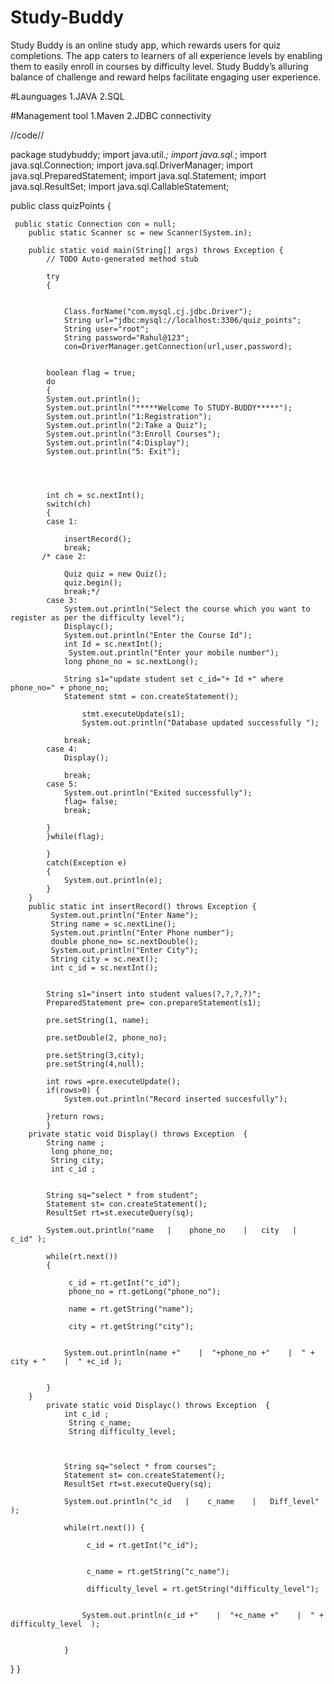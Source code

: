 # Study-Buddy
Study Buddy is an online study app, which rewards users for quiz completions. The app caters to learners of all experience levels by enabling them to easily enroll in courses by difficulty level. Study Buddy’s alluring balance of challenge and reward helps facilitate engaging user experience.

#Launguages
	1.JAVA
	2.SQL

#Management tool
	1.Maven
	2.JDBC connectivity



//code//

package studybuddy;
import java.util.*;
import java.sql.*;
import java.sql.Connection;
import java.sql.DriverManager;
import java.sql.PreparedStatement;
import java.sql.Statement;
import java.sql.ResultSet;
import java.sql.CallableStatement;


public class quizPoints {
	
	 public static Connection con = null;
		public static Scanner sc = new Scanner(System.in);
		
		public static void main(String[] args) throws Exception {
			// TODO Auto-generated method stub
		
			try
			{
			
			
				Class.forName("com.mysql.cj.jdbc.Driver");
				String url="jdbc:mysql://localhost:3306/quiz_points";
				String user="root";
				String password="Rahul@123";
				con=DriverManager.getConnection(url,user,password);	
				
				
			boolean flag = true;	
			do
			{
			System.out.println();
			System.out.println("*****Welcome To STUDY-BUDDY*****");
			System.out.println("1:Registration");
			System.out.println("2:Take a Quiz");
			System.out.println("3:Enroll Courses");
			System.out.println("4:Display");
			System.out.println("5: Exit");
			
			
			 
			
			int ch = sc.nextInt();
			switch(ch)
			{
			case 1: 
				
				insertRecord();
				break;
	       /* case 2: 
				
	        	Quiz quiz = new Quiz();
	            quiz.begin();
				break;*/
	        case 3:
	        	System.out.println("Select the course which you want to register as per the difficulty level");
	        	Displayc();
	        	System.out.println("Enter the Course Id");
	        	int Id = sc.nextInt();
	        	 System.out.println("Enter your mobile number");
	            long phone_no = sc.nextLong();
	        	
	            String s1="update student set c_id="+ Id +" where phone_no=" + phone_no;
	            Statement stmt = con.createStatement();
	                
	                stmt.executeUpdate(s1);
	                System.out.println("Database updated successfully ");
	    		
	        	break;
	        case 4:
	        	Display();
	        	
	        	break;
	        case 5:
	        	System.out.println("Exited successfully");
	        	flag= false;
	        	break;
	        	
			}
			}while(flag);
			
			}
			catch(Exception e)
			{
				System.out.println(e);
			}
		}
		public static int insertRecord() throws Exception {
			 System.out.println("Enter Name");
			 String name = sc.nextLine();
			 System.out.println("Enter Phone number");
			 double phone_no= sc.nextDouble();
			 System.out.println("Enter City");
			 String city = sc.next();
			 int c_id = sc.nextInt();
			 
			 
			String s1="insert into student values(?,?,?,?)";
			PreparedStatement pre= con.prepareStatement(s1);
		
			pre.setString(1, name);
			
			pre.setDouble(2, phone_no);
			
			pre.setString(3,city);
			pre.setString(4,null);
			
			int rows =pre.executeUpdate();
			if(rows>0) {
				System.out.println("Record inserted succesfully");
				
			}return rows;
			}
		private static void Display() throws Exception  {
			String name ;
			 long phone_no;
			 String city;
			 int c_id ;
			 
			 
			String sq="select * from student";
			Statement st= con.createStatement();
			ResultSet rt=st.executeQuery(sq);
			
			System.out.println("name   |    phone_no    |   city   |    c_id" );
			
			while(rt.next()) 
			{
				
				 c_id = rt.getInt("c_id");
				 phone_no = rt.getLong("phone_no");
				
				 name = rt.getString("name");
				
				 city = rt.getString("city");
				
				
				System.out.println(name +"    |  "+phone_no +"    |  " + city + "    |  " +c_id );
				
				
			}
		}
			private static void Displayc() throws Exception  {
				int c_id ;
				 String c_name;
				 String difficulty_level;
				
				 
				 
				String sq="select * from courses";
				Statement st= con.createStatement();
				ResultSet rt=st.executeQuery(sq);
				
				System.out.println("c_id   |    c_name    |   Diff_level" );
				  
				while(rt.next()) {
					
					 c_id = rt.getInt("c_id");
					 
					
					 c_name = rt.getString("c_name");
					
					 difficulty_level = rt.getString("difficulty_level");
					
					
					System.out.println(c_id +"    |  "+c_name +"    |  " + difficulty_level  );
					
					
				} 
}
}

	
		
	



